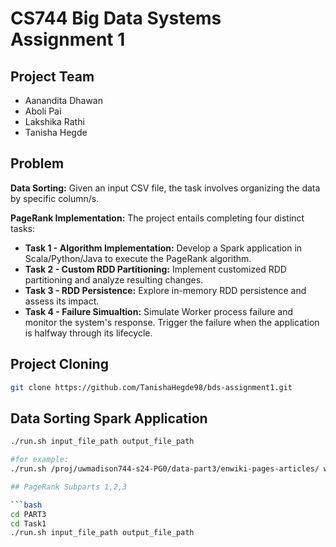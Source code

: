 # CS744 Big Data Systems Assignment 1

## Project Team
- Aanandita Dhawan
- Aboli Pai
- Lakshika Rathi
- Tanisha Hegde

## Problem

**Data Sorting:** Given an input CSV file, the task involves organizing the data by specific column/s.

**PageRank Implementation:** The project entails completing four distinct tasks:

- **Task 1 - Algorithm Implementation:** Develop a Spark application in Scala/Python/Java to execute the PageRank algorithm.
- **Task 2 - Custom RDD Partitioning:** Implement customized RDD partitioning and analyze resulting changes.
- **Task 3 - RDD Persistence:** Explore in-memory RDD persistence and assess its impact.
- **Task 4 - Failure Simualtion:** Simulate Worker process failure and monitor the system's response. Trigger the failure when the application is halfway through its lifecycle.

## Project Cloning

```bash
git clone https://github.com/TanishaHegde98/bds-assignment1.git
```

## Data Sorting Spark Application

```bash
./run.sh input_file_path output_file_path

#for example: 
./run.sh /proj/uwmadison744-s24-PG0/data-part3/enwiki-pages-articles/ wiki_output

## PageRank Subparts 1,2,3

```bash
cd PART3
cd Task1
./run.sh input_file_path output_file_path
```

